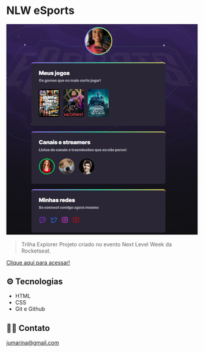 # NLW eSports

![preview](preview.png)

> Trilha Explorer
Projeto criado no evento Next Level Week da Rocketseat.

[Clique aqui para acessar!](https://julaan.github.io/nlw-esports-explorer/)

## ⚙ Tecnologias

- HTML
- CSS
- Git e Github

## 👨‍💻 Contato

jumarina@gmail.com
